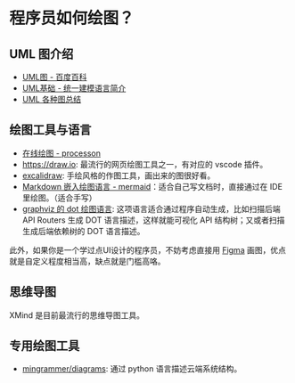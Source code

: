 # 程序员如何绘图？

## UML 图介绍

- [UML图 - 百度百科](https://baike.baidu.com/item/UML%E5%9B%BE)
- [UML基础 - 统一建模语言简介](https://www.ibm.com/developerworks/cn/rational/r-uml/index.html)
- [UML 各种图总结](https://www.cnblogs.com/jiangds/p/6596595.html)

## 绘图工具与语言

- [在线绘图 - processon](https://www.processon.com/)
- <https://draw.io>: 最流行的网页绘图工具之一，有对应的 vscode 插件。
- [excalidraw](https://github.com/excalidraw/excalidraw): 手绘风格的作图工具，画出来的图很好看。
- [Markdown 嵌入绘图语言 - mermaid](https://github.com/mermaid-js/mermaid)：适合自己写文档时，直接通过在 IDE 里绘图。（适合手写）
- [graphviz 的 dot 绘图语言](https://www.graphviz.org/doc/info/lang.html): 这项语言适合通过程序自动生成，比如扫描后端 API Routers 生成 DOT 语言描述，这样就能可视化 API 结构树；又或者扫描生成后端依赖树的 DOT 语言描述。

此外，如果你是一个学过点UI设计的程序员，不妨考虑直接用 [Figma](https://www.figma.com/) 画图，优点就是自定义程度相当高，缺点就是门槛高咯。

## 思维导图

XMind 是目前最流行的思维导图工具。

## 专用绘图工具

- [mingrammer/diagrams](https://github.com/mingrammer/diagrams): 通过 python 语言描述云端系统结构。
